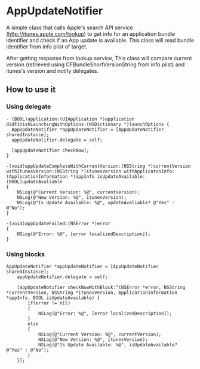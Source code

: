 # AppUpdateNotifier

A simple class that calls Apple's search API service (http://itunes.apple.com/lookup) to get info for an application bundle identifier and check if an App update is available. This class will read bundle identifier from info plist of target.

After getting response from lookup service, This class will compare current version (retrieved using CFBundleShortVersionString from info.plist) and itunes's version and notify delegates.

## How to use it
### Using delegate
```
- (BOOL)application:(UIApplication *)application didFinishLaunchingWithOptions:(NSDictionary *)launchOptions {
  AppUpdateNotifier *appUpdateNotifier = [AppUpdateNotifier sharedInstance];
  appUpdateNotifier.delegate = self;

  [appUpdateNotifier checkNow];
}

-(void)appUpdateCompleteWithCurrentVersion:(NSString *)currentVersion withItunesVersion:(NSString *)itunesVersion withApplicatonInfo:(ApplicationInformation *)appInfo isUpdateAvailable:(BOOL)updateAvaliable
{
    NSLog(@"Current Version: %@", currentVersion);
    NSLog(@"New Version: %@", itunesVersion);
    NSLog(@"Is Update Available: %@", updateAvaliable? @"Yes" : @"No");
}

-(void)appUpdateFailed:(NSError *)error
{
    NSLog(@"Error: %@", [error localizedDescription]);
}

```

### Using blocks 

```
AppUpdateNotifier *appUpdateNotifier = [AppUpdateNotifier sharedInstance];
    appUpdateNotifier.delegate = self;
    
    [appUpdateNotifier checkNowWithBlock:^(NSError *error, NSString *currentVersion, NSString *itunesVersion, ApplicationInformation *appInfo, BOOL isUpdateAvailable) {
        if(error != nil)
        {
            NSLog(@"Error: %@", [error localizedDescription]);
        }
        else
        {
            NSLog(@"Current Version: %@", currentVersion);
            NSLog(@"New Version: %@", itunesVersion);
            NSLog(@"Is Update Available: %@", isUpdateAvailable? @"Yes" : @"No");
        }
    }];
```
